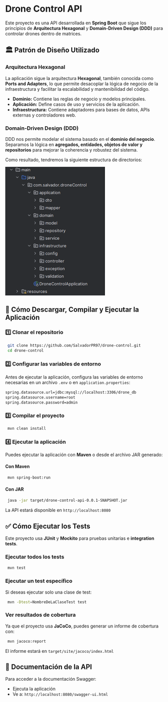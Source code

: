 # Drone Control API

Este proyecto es una API desarrollada en **Spring Boot** que sigue los principios de **Arquitectura Hexagonal** y 
**Domain-Driven Design (DDD)** para controlar drones dentro de matrices.

## 🏛 Patrón de Diseño Utilizado

### **Arquitectura Hexagonal**

La aplicación sigue la arquitectura **Hexagonal**, también conocida como **Ports and Adapters**, lo que permite desacoplar la lógica de negocio de la infraestructura y facilitar la escalabilidad y mantenibilidad del código.

- **Dominio:** Contiene las reglas de negocio y modelos principales.
- **Aplicación:** Define casos de uso y servicios de la aplicación.
- **Infraestructura:** Contiene adaptadores para bases de datos, APIs externas y controladores web.

### **Domain-Driven Design (DDD)**

DDD nos permite modelar el sistema basado en el **dominio del negocio**. Separamos la lógica en **agregados, entidades, objetos de valor y repositorios** para mejorar la coherencia y robustez del sistema.

Como resultado, tendremos la siguiente estructura de directorios: 

![Captura estructura de directorios](assets/directorios.png)

## 🚀 Cómo Descargar, Compilar y Ejecutar la Aplicación

### **1️⃣ Clonar el repositorio**

```bash
 git clone https://github.com/SalvadorPR97/drone-control.git
 cd drone-control
```

### **2️⃣ Configurar las variables de entorno**

Antes de ejecutar la aplicación, configura las variables de entorno necesarias en un archivo `.env` o en `application.properties`:

```properties
spring.datasource.url=jdbc:mysql://localhost:3306/drone_db
spring.datasource.username=root
spring.datasource.password=admin
```

### **3️⃣ Compilar el proyecto**

```bash
 mvn clean install
```

### **4️⃣ Ejecutar la aplicación**

Puedes ejecutar la aplicación con **Maven** o desde el archivo JAR generado:

#### **Con Maven**
```bash
 mvn spring-boot:run
```

#### **Con JAR**
```bash
 java -jar target/drone-control-api-0.0.1-SNAPSHOT.jar
```

La API estará disponible en `http://localhost:8080`

## ✅ Cómo Ejecutar los Tests

Este proyecto usa **JUnit** y **Mockito** para pruebas unitarias e **integration tests**.

### **Ejecutar todos los tests**
```bash
 mvn test
```

### **Ejecutar un test específico**
Si deseas ejecutar solo una clase de test:
```bash
 mvn -Dtest=NombreDeLaClaseTest test
```

### **Ver resultados de cobertura**
Ya que el proyecto usa **JaCoCo**, puedes generar un informe de cobertura con:
```bash
 mvn jacoco:report
```
El informe estará en `target/site/jacoco/index.html`

## 📖 Documentación de la API

Para acceder a la documentación Swagger:
- Ejecuta la aplicación
- Ve a: `http://localhost:8080/swagger-ui.html`
